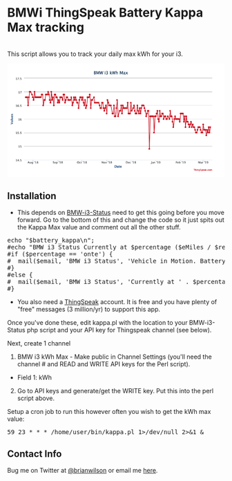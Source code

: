 BMWi ThingSpeak Battery Kappa Max tracking
=======
<br>
This script allows you to track your daily max kWh for your i3.

![](https://github.com/bdwilson/bdwilson.github.io/blob/master/images/i3graph2.png?raw=true)

Installation
------------
- This depends on [BMW-i3-Status](https://github.com/pkimconsulting/BMW-i3-Status) need to get this going before you move forward.
Go to the bottom of this and change the code so it just spits out the Kappa Max value and comment out all the other stuff.
<pre>
echo "$battery_kappa\n";
#echo "BMW i3 Status Currently at $percentage ($eMiles / $rexMiles) Battery Kappa: $battery_kappa  Location: $address Charging State: $chargingState";
#if ($percentage == 'onte') {
#  mail($email, 'BMW i3 Status', 'Vehicle in Motion. Battery Kappa: ' . $battery_kappa . '. Location: ' . $address);
#}
#else {
#  mail($email, 'BMW i3 Status', 'Currently at ' . $percentage . '. Battery Kappa: ' . $battery_kappa . '. Location: ' . $address);
#}
</pre>

- You also need a [ThingSpeak](https://thingspeak.com) account. It is free and you have plenty of "free" messages (3 million/yr) to support this app.

Once you've done these, edit kappa.pl with the location to your BMW-i3-Status
php script and your API key for Thingspeak channel (see below).

Next, create 1 channel
1) BMW i3 kWh Max - Make public in Channel Settings (you'll need the channel # and READ and WRITE API keys for the Perl script). 
- Field 1: kWh
2) Go to API keys and generate/get the WRITE key.  Put this into the perl
script above. 

Setup a cron job to run this however often you wish to get the kWh max value:
<pre>
59 23 * * * /home/user/bin/kappa.pl 1>/dev/null 2>&1 &
</pre>

Contact Info
-----------------
Bug me on Twitter at [@brianwilson](http://twitter.com/brianwilson) or email me [here](http://cronological.com/comment.php?ref=bubba).

